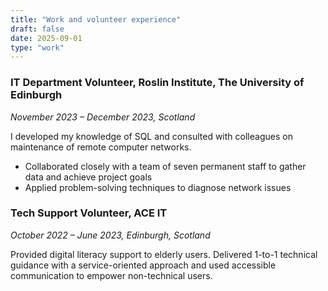 ```yaml
---
title: "Work and volunteer experience"
draft: false
date: 2025-09-01
type: "work"
---
```


### IT Department Volunteer, Roslin Institute, The University of Edinburgh

_November 2023 – December 2023, Scotland_

I developed my knowledge of SQL and consulted with colleagues on maintenance of remote computer networks.

- Collaborated closely with a team of seven permanent staff to gather data and achieve project goals
- Applied problem-solving techniques to diagnose network issues

### Tech Support Volunteer, ACE IT

_October 2022 – June 2023, Edinburgh, Scotland_

Provided digital literacy support to elderly users. Delivered 1-to-1 technical guidance with a service-oriented approach and used accessible communication to empower non-technical users.
